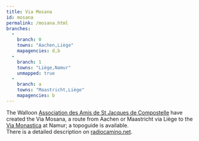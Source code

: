 ```yaml
---
title: Via Mosana
id: mosana
permalink: /mosana.html
branches:
  -
    branch: 0
    towns: "Aachen,Liège"
    mapagencies: d,b
  -
    branch: 1
    towns: "Liège,Namur"
    unmapped: true
  -
    branch: a
    towns: "Maastricht,Liège"
    mapagencies: b
---
```


The Walloon [Association des Amis de St Jacques de Compostelle][0] have created the Via Mosana, a route from Aachen or Maastricht via Liège to the [Via Monastica][1] at Namur; a topoguide is available.  
There is a detailed description on [radiocamino.net][2].

[0]: http://www.st-jacques.be/
[1]: monastica.html
[2]: http://www.radiocamino.net/